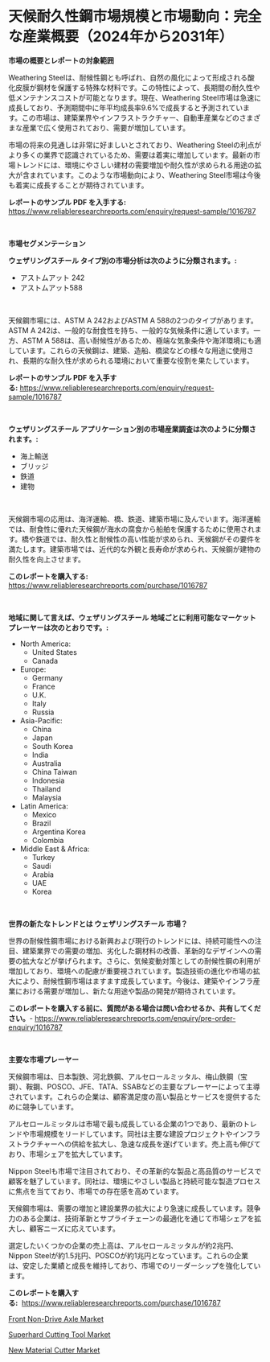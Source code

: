 <p><h1>天候耐久性鋼市場規模と市場動向：完全な産業概要（2024年から2031年）</h1></p><p><strong>市場の概要とレポートの対象範囲</strong></p>
<p><p>Weathering Steelは、耐候性鋼とも呼ばれ、自然の風化によって形成される酸化皮膜が鋼材を保護する特殊な材料です。この特性によって、長期間の耐久性や低メンテナンスコストが可能となります。現在、Weathering Steel市場は急速に成長しており、予測期間中に年平均成長率9.6%で成長すると予測されています。この市場は、建築業界やインフラストラクチャー、自動車産業などのさまざまな産業で広く使用されており、需要が増加しています。</p><p>市場の将来の見通しは非常に好ましいとされており、Weathering Steelの利点がより多くの業界で認識されているため、需要は着実に増加しています。最新の市場トレンドには、環境にやさしい建材の需要増加や耐久性が求められる用途の拡大が含まれています。このような市場動向により、Weathering Steel市場は今後も着実に成長することが期待されています。</p></p>
<p><strong>レポートのサンプル PDF を入手する:</strong> <a href="https://www.reliableresearchreports.com/enquiry/request-sample/1016787">https://www.reliableresearchreports.com/enquiry/request-sample/1016787</a></p>
<p>&nbsp;</p>
<p><strong>市場セグメンテーション</strong></p>
<p><strong>ウェザリングスチール タイプ別の市場分析は次のように分類されます。:</strong></p>
<p><ul><li>アストムアット 242</li><li>アストムアット588</li></ul></p>
<p>&nbsp;</p>
<p><p>天候鋼市場には、ASTM A 242およびASTM A 588の2つのタイプがあります。 ASTM A 242は、一般的な耐食性を持ち、一般的な気候条件に適しています。一方、ASTM A 588は、高い耐候性があるため、極端な気象条件や海洋環境にも適しています。これらの天候鋼は、建築、造船、橋梁などの様々な用途に使用され、長期的な耐久性が求められる環境において重要な役割を果たしています。</p></p>
<p><strong>レポートのサンプル PDF を入手する:</strong>&nbsp;<a href="https://www.reliableresearchreports.com/enquiry/request-sample/1016787">https://www.reliableresearchreports.com/enquiry/request-sample/1016787</a></p>
<p>&nbsp;</p>
<p><strong> ウェザリングスチール アプリケーション別の市場産業調査は次のように分類されます。:</strong></p>
<p><ul><li>海上輸送</li><li>ブリッジ</li><li>鉄道</li><li>建物</li></ul></p>
<p>&nbsp;</p>
<p><p>天候鋼市場の応用は、海洋運輸、橋、鉄道、建築市場に及んでいます。海洋運輸では、耐食性に優れた天候鋼が海水の腐食から船舶を保護するために使用されます。橋や鉄道では、耐久性と耐候性の高い性能が求められ、天候鋼がその要件を満たします。建築市場では、近代的な外観と長寿命が求められ、天候鋼が建物の耐久性を向上させます。</p></p>
<p><strong>このレポートを購入する:</strong>&nbsp; <a href="https://www.reliableresearchreports.com/purchase/1016787">https://www.reliableresearchreports.com/purchase/1016787</a></p>
<p>&nbsp;</p>
<p><strong>地域に関して言えば、ウェザリングスチール 地域ごとに利用可能なマーケットプレーヤーは次のとおりです。:</strong></p>
<p><ul>
    <li>
        North America:
        <ul>
            <li>United States</li>
            <li>Canada</li>
        </ul>
    </li>
    <li>
        Europe:
        <ul>
            <li>Germany</li>
            <li>France</li>
            <li>U.K.</li>
            <li>Italy</li>
            <li>Russia</li>
        </ul>
    </li>
    <li>
        Asia-Pacific:
        <ul>
            <li>China</li>
            <li>Japan</li>
            <li>South Korea</li>
            <li>India</li>
            <li>Australia</li>
            <li>China Taiwan</li>
            <li>Indonesia</li>
            <li>Thailand</li>
            <li>Malaysia</li>
        </ul>
    </li>
    <li>
        Latin America:
        <ul>
            <li>Mexico</li>
            <li>Brazil</li>
            <li>Argentina Korea</li>
            <li>Colombia</li>
        </ul>
    </li>
    <li>
        Middle East & Africa:
        <ul>
            <li>Turkey</li>
            <li>Saudi</li>
            <li>Arabia</li>
            <li>UAE</li>
            <li>Korea</li>
        </ul>
    </li>
    </ul></p>
<p>&nbsp;</p>
<p><strong>世界の新たなトレンドとは ウェザリングスチール 市場？</strong></p>
<p><p>世界の耐候性鋼市場における新興および現行のトレンドには、持続可能性への注目、建築業界での需要の増加、劣化した鋼材料の改善、革新的なデザインへの需要の拡大などが挙げられます。さらに、気候変動対策としての耐候性鋼の利用が増加しており、環境への配慮が重要視されています。製造技術の進化や市場の拡大により、耐候性鋼市場はますます成長しています。今後は、建築やインフラ産業における需要が増加し、新たな用途や製品の開発が期待されています。</p></p>
<p><strong>このレポートを購入する前に、質問がある場合は問い合わせるか、共有してください。</strong>- <a href="https://www.reliableresearchreports.com/enquiry/pre-order-enquiry/1016787">https://www.reliableresearchreports.com/enquiry/pre-order-enquiry/1016787</a></p>
<p>&nbsp;</p>
<p><strong>主要な市場プレーヤー</strong></p>
<p><p>天候鋼市場は、日本製鉄、河北鉄鋼、アルセロールミッタル、梅山鉄鋼（宝鋼）、鞍鋼、POSCO、JFE、TATA、SSABなどの主要なプレーヤーによって主導されています。これらの企業は、顧客満足度の高い製品とサービスを提供するために競争しています。</p><p>アルセロールミッタルは市場で最も成長している企業の1つであり、最新のトレンドや市場規模をリードしています。同社は主要な建設プロジェクトやインフラストラクチャーへの供給を拡大し、急速な成長を遂げています。売上高も伸びており、市場シェアを拡大しています。</p><p>Nippon Steelも市場で注目されており、その革新的な製品と高品質のサービスで顧客を魅了しています。同社は、環境にやさしい製品と持続可能な製造プロセスに焦点を当てており、市場での存在感を高めています。</p><p>天候鋼市場は、需要の増加と建設業界の拡大により急速に成長しています。競争力のある企業は、技術革新とサプライチェーンの最適化を通じて市場シェアを拡大し、顧客ニーズに応えています。</p><p>選定したいくつかの企業の売上高は、アルセロールミッタルが約2兆円、Nippon Steelが約1.5兆円、POSCOが約1兆円となっています。これらの企業は、安定した業績と成長を維持しており、市場でのリーダーシップを強化しています。</p></p>
<p><strong>このレポートを購入する:</strong>&nbsp;&nbsp;<a href="https://www.reliableresearchreports.com/purchase/1016787">https://www.reliableresearchreports.com/purchase/1016787</a></p>
<p><p><a href="https://github.com/Glendatilghmankmgz0rbhwpy/Market-Research-Report-List-1/blob/main/front-non-drive-axle-market.md">Front Non-Drive Axle Market</a></p><p><a href="https://view.publitas.com/reportprime-1/insights-into-superhard-cutting-tool-market-size-analysing-market-share-trends-and-growth-from-2023-to-2030/">Superhard Cutting Tool Market</a></p><p><a href="https://view.publitas.com/reportprime-1/new-material-cutter-market-research-report-the-key-to-successful-business-strategy-forecasted-for-period-from-2023-2030/">New Material Cutter Market</a></p></p>